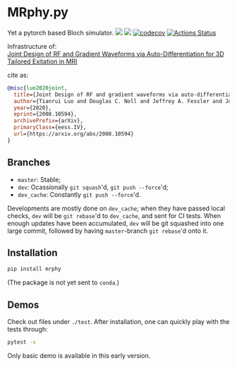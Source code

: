 # MRphy.py

Yet a pytorch based Bloch simulator.
[![](https://img.shields.io/badge/docs-stable-blue.svg)](https://tianrluo.github.io/MRphy.py/stable/index.html)
[![](https://img.shields.io/badge/docs-dev-blue.svg)](https://tianrluo.github.io/MRphy.py/dev/index.html)
[![codecov](https://codecov.io/gh/tianrluo/MRphy.py/branch/master/graph/badge.svg?token=83sKL5NADl)](https://codecov.io/gh/tianrluo/MRphy.py)
[![Actions Status](https://github.com/tianrluo/MRphy.py/workflows/Python%20package/badge.svg)](https://github.com/tianrluo/MRphy.py/actions)

Infrastructure of:\
[Joint Design of RF and Gradient Waveforms via Auto-Differentiation for 3D Tailored Exitation in MRI](https://arxiv.org/abs/2008.10594)

cite as:

```bib
@misc{luo2020joint,
  title={Joint Design of RF and gradient waveforms via auto-differentiation for 3D tailored excitation in MRI},
  author={Tianrui Luo and Douglas C. Noll and Jeffrey A. Fessler and Jon-Fredrik Nielsen},
  year={2020},
  eprint={2008.10594},
  archivePrefix={arXiv},
  primaryClass={eess.IV},
  url={https://arxiv.org/abs/2008.10594}
}
```

## Branches

- `master`: Stable;
- `dev`: Ocassionally `git squash`'d, `git push --force`'d;
- `dev_cache`: Constantly `git push --force`'d.

Developments are mostly done on `dev_cache`; when they have passed local checks, `dev` will be `git rebase`'d to `dev_cache`, and sent for CI tests.
When enough updates have been accumulated, `dev` will be git squashed into one large commit, followed by having `master`-branch `git rebase`'d onto it.

## Installation

```sh
pip install mrphy
```

(The package is not yet sent to `conda`.)

## Demos

Check out files under `./test`.
After installation, one can quickly play with the tests through:

```sh
pytest -s
```

Only basic demo is available in this early version.
